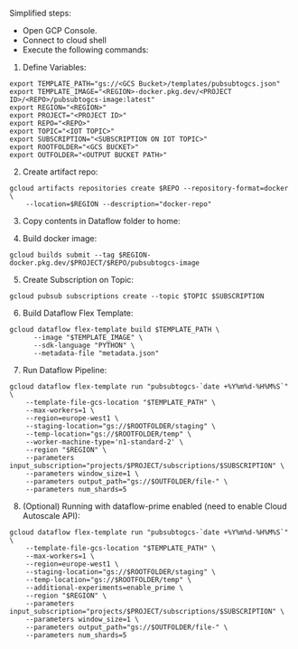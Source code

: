 Simplified steps:
* Open GCP Console.
* Connect to cloud shell
* Execute the following commands:

1. Define Variables:

```
export TEMPLATE_PATH="gs://<GCS Bucket>/templates/pubsubtogcs.json"
export TEMPLATE_IMAGE="<REGION>-docker.pkg.dev/<PROJECT ID>/<REPO>/pubsubtogcs-image:latest"
export REGION="<REGION>"
export PROJECT="<PROJECT ID>"
export REPO="<REPO>"
export TOPIC="<IOT TOPIC>"
export SUBSCRIPTION="<SUBSCRIPTION ON IOT TOPIC>"
export ROOTFOLDER="<GCS BUCKET>"
export OUTFOLDER="<OUTPUT BUCKET PATH>"
```

2. Create artifact repo:

```
gcloud artifacts repositories create $REPO --repository-format=docker \
    --location=$REGION --description="docker-repo"
```

3. Copy contents in Dataflow folder to home:

4. Build docker image:

```
gcloud builds submit --tag $REGION-docker.pkg.dev/$PROJECT/$REPO/pubsubtogcs-image
```

5. Create Subscription on Topic:

```
gcloud pubsub subscriptions create --topic $TOPIC $SUBSCRIPTION
```

6. Build Dataflow Flex Template:

```
gcloud dataflow flex-template build $TEMPLATE_PATH \
      --image "$TEMPLATE_IMAGE" \
      --sdk-language "PYTHON" \
      --metadata-file "metadata.json"
```

7. Run Dataflow Pipeline:

```
gcloud dataflow flex-template run "pubsubtogcs-`date +%Y%m%d-%H%M%S`" \
    --template-file-gcs-location "$TEMPLATE_PATH" \
    --max-workers=1 \
    --region=europe-west1 \
    --staging-location="gs://$ROOTFOLDER/staging" \
    --temp-location="gs://$ROOTFOLDER/temp" \
    --worker-machine-type='n1-standard-2' \
    --region "$REGION" \
    --parameters input_subscription="projects/$PROJECT/subscriptions/$SUBSCRIPTION" \
    --parameters window_size=1 \
    --parameters output_path="gs://$OUTFOLDER/file-" \
    --parameters num_shards=5
```

8. (Optional) Running with dataflow-prime enabled (need to enable Cloud Autoscale API):

```
gcloud dataflow flex-template run "pubsubtogcs-`date +%Y%m%d-%H%M%S`" \
    --template-file-gcs-location "$TEMPLATE_PATH" \
    --max-workers=1 \
    --region=europe-west1 \
    --staging-location="gs://$ROOTFOLDER/staging" \
    --temp-location="gs://$ROOTFOLDER/temp" \
    --additional-experiments=enable_prime \
    --region "$REGION" \
    --parameters input_subscription="projects/$PROJECT/subscriptions/$SUBSCRIPTION" \
    --parameters window_size=1 \
    --parameters output_path="gs://$OUTFOLDER/file-" \
    --parameters num_shards=5
```